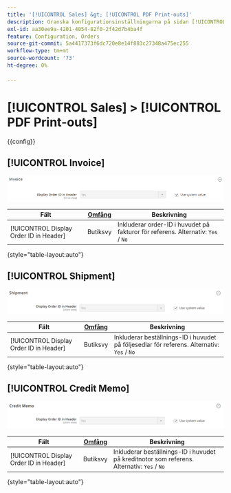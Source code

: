 ```yaml
---
title: '[!UICONTROL Sales] &gt; [!UICONTROL PDF Print-outs]'
description: Granska konfigurationsinställningarna på sidan [!UICONTROL Sales] &gt; [!UICONTROL PDF Print-outs] i Commerce Admin.
exl-id: aa30ee9a-4201-4054-82f0-2f42d7b4ba4f
feature: Configuration, Orders
source-git-commit: 5a4417373f6dc720e8e14f883c27348a475ec255
workflow-type: tm+mt
source-wordcount: '73'
ht-degree: 0%

---
```


# [!UICONTROL Sales] > [!UICONTROL PDF Print-outs]

{{config}}

<!-- [Invoice](https://experienceleague.adobe.com/en/docs/commerce-admin/stores-sales/site-store/sales-documents) -->

## [!UICONTROL Invoice]

![Faktura](./assets/pdf-print-invoice.png)<!-- zoom -->

| Fält | [Omfång](../../getting-started/websites-stores-views.md#scope-settings) | Beskrivning |
|--- |--- |--- |
| [!UICONTROL Display Order ID in Header] | Butiksvy | Inkluderar order-ID i huvudet på fakturor för referens. Alternativ: `Yes` / `No` |

{style="table-layout:auto"}

## [!UICONTROL Shipment]

![Utleverans](./assets/pdf-print-shipment.png)<!-- zoom -->

| Fält | [Omfång](../../getting-started/websites-stores-views.md#scope-settings) | Beskrivning |
|--- |--- |--- |
| [!UICONTROL Display Order ID in Header] | Butiksvy | Inkluderar beställnings-ID i huvudet på följesedlar för referens. Alternativ: `Yes` / `No` |

{style="table-layout:auto"}

## [!UICONTROL Credit Memo]

![Kreditnota](./assets/pdf-print-credit-memo.png)<!-- zoom -->

| Fält | [Omfång](../../getting-started/websites-stores-views.md#scope-settings) | Beskrivning |
|--- |--- |--- |
| [!UICONTROL Display Order ID in Header] | Butiksvy | Inkluderar beställnings-ID i huvudet på kreditnotor som referens. Alternativ: `Yes` / `No` |

{style="table-layout:auto"}
